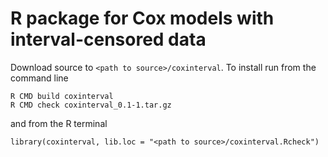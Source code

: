 # R package for Cox models with interval-censored data

Download source to `<path to source>/coxinterval`. To install run from 
the command line

```
R CMD build coxinterval
R CMD check coxinterval_0.1-1.tar.gz
```

and from the R terminal

```
library(coxinterval, lib.loc = "<path to source>/coxinterval.Rcheck")
```

